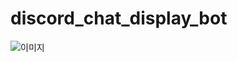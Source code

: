 # discord_chat_display_bot
![이미지](https://github.com/politics-in-the-pond/cities_skylines_epic_patcher/blob/main/egimage.png?raw=true)
